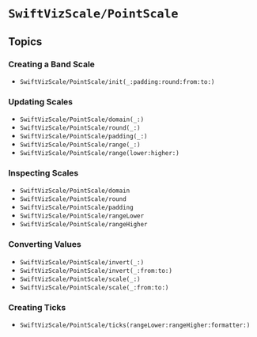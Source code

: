 # ``SwiftVizScale/PointScale``

## Topics

### Creating a Band Scale

- ``SwiftVizScale/PointScale/init(_:padding:round:from:to:)``

### Updating Scales

- ``SwiftVizScale/PointScale/domain(_:)``
- ``SwiftVizScale/PointScale/round(_:)``
- ``SwiftVizScale/PointScale/padding(_:)``
- ``SwiftVizScale/PointScale/range(_:)``
- ``SwiftVizScale/PointScale/range(lower:higher:)``

### Inspecting Scales

- ``SwiftVizScale/PointScale/domain``
- ``SwiftVizScale/PointScale/round``
- ``SwiftVizScale/PointScale/padding``
- ``SwiftVizScale/PointScale/rangeLower``
- ``SwiftVizScale/PointScale/rangeHigher``

### Converting Values

- ``SwiftVizScale/PointScale/invert(_:)``
- ``SwiftVizScale/PointScale/invert(_:from:to:)``
- ``SwiftVizScale/PointScale/scale(_:)``
- ``SwiftVizScale/PointScale/scale(_:from:to:)``

### Creating Ticks

- ``SwiftVizScale/PointScale/ticks(rangeLower:rangeHigher:formatter:)``
